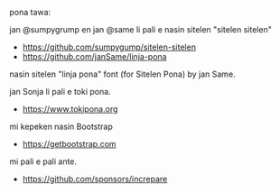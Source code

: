 pona tawa:

jan @sumpygrump en jan @same li pali e nasin sitelen "sitelen sitelen"
* https://github.com/sumpygump/sitelen-sitelen
* https://github.com/janSame/linja-pona

nasin sitelen "linja pona" font (for Sitelen Pona) by jan Same.

jan Sonja li pali e toki pona.
* https://www.tokipona.org

mi kepeken nasin Bootstrap
* https://getbootstrap.com 

mi pali e pali ante.
* https://github.com/sponsors/increpare